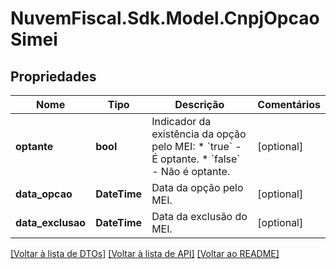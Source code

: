 # NuvemFiscal.Sdk.Model.CnpjOpcaoSimei

## Propriedades

Nome | Tipo | Descrição | Comentários
------------ | ------------- | ------------- | -------------
**optante** | **bool** | Indicador da existência da opção pelo MEI:  * &#x60;true&#x60; - É optante.  * &#x60;false&#x60; - Não é optante. | [optional] 
**data_opcao** | **DateTime** | Data da opção pelo MEI. | [optional] 
**data_exclusao** | **DateTime** | Data da exclusão do MEI. | [optional] 

[[Voltar à lista de DTOs]](../README.md#documentation-for-models) [[Voltar à lista de API]](../README.md#documentation-for-api-endpoints) [[Voltar ao README]](../README.md)


